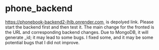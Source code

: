 # phone_backend
https://phonebook-backend2-lhlb.onrender.com   is depolyed link. Please start the backend first and then test it. The main change for the fronted is the URL and corresponding backend changes. Due to MongoDB, it will generate _id; it may lead to some bugs. I fixed some, and it may be some potential bugs that I did not improve.
